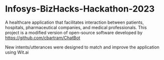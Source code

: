 # Infosys-BizHacks-Hackathon-2023

A healthcare application that facilitates interaction between patients, hospitals, pharmaceutical companies, and medical professionals.
This project is a modified version of open-source software developed by https://github.com/cbartram/ChatBot

New intents/utterances were designed to match and improve the application using Wit.ai
